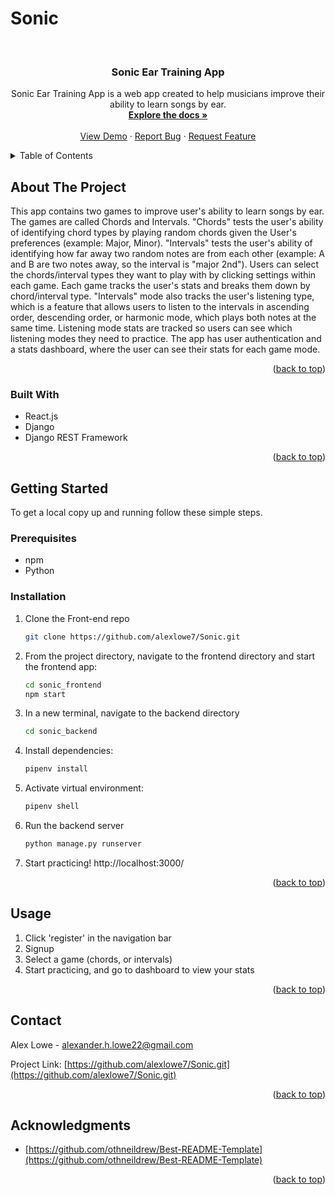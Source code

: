 # Sonic
<!-- Improved compatibility of back to top link: See: https://github.com/othneildrew/Best-README-Template/pull/73 -->
<a name="readme-top"></a>
<!--
*** Thanks for checking out the Best-README-Template. If you have a suggestion
*** that would make this better, please fork the repo and create a pull request
*** or simply open an issue with the tag "enhancement".
*** Don't forget to give the project a star!
*** Thanks again! Now go create something AMAZING! :D
-->



<!-- PROJECT SHIELDS -->
<!--
*** I'm using markdown "reference style" links for readability.
*** Reference links are enclosed in brackets [ ] instead of parentheses ( ).
*** See the bottom of this document for the declaration of the reference variables
*** for contributors-url, forks-url, etc. This is an optional, concise syntax you may use.
*** https://www.markdownguide.org/basic-syntax/#reference-style-links
-->
<!-- PROJECT LOGO -->
<br />
<div align="center">

<h3 align="center">Sonic Ear Training App</h3>

  <p align="center">
    Sonic Ear Training App is a web app created to help musicians improve their ability to learn songs by ear.
    <br />
    <a href="https://github.com/alexlowe7/Sonic.git"><strong>Explore the docs »</strong></a>
    <br />
    <br />
    <a href="https://github.com/alexlowe7/Sonic.git">View Demo</a>
    ·
    <a href="https://github.com/alexlowe7/Sonic.git/issues">Report Bug</a>
    ·
    <a href="https://github.com/alexlowe7/Sonic.git/issues">Request Feature</a>
  </p>
</div>



<!-- TABLE OF CONTENTS -->
<details>
  <summary>Table of Contents</summary>
  <ol>
    <li>
      <a href="#about-the-project">About The Project</a>
      <ul>
        <li><a href="#built-with">Built With</a></li>
      </ul>
    </li>
    <li>
      <a href="#getting-started">Getting Started</a>
      <ul>
        <li><a href="#prerequisites">Prerequisites</a></li>
        <li><a href="#installation">Installation</a></li>
      </ul>
    </li>
    <li><a href="#usage">Usage</a></li>
    <li><a href="#roadmap">Roadmap</a></li>
    <li><a href="#contributing">Contributing</a></li>
    <li><a href="#license">License</a></li>
    <li><a href="#contact">Contact</a></li>
    <li><a href="#acknowledgments">Acknowledgments</a></li>
  </ol>
</details>



<!-- ABOUT THE PROJECT -->
## About The Project

This app contains two games to improve user's ability to learn songs by ear. The games are called Chords and Intervals. 
"Chords" tests the user's ability of identifying chord types by playing random chords given the User's preferences (example: Major, Minor).
"Intervals" tests the user's ability of identifying how far away two random notes are from each other (example: A and B are two notes away, so the interval is "major 2nd").
Users can select the chords/interval types they want to play with by clicking settings within each game.
Each game tracks the user's stats and breaks them down by chord/interval type. 
"Intervals" mode also tracks the user's listening type, which is a feature that allows users to listen to the intervals in ascending order, descending order, or harmonic mode, which plays both notes at the same time.
Listening mode stats are tracked so users can see which listening modes they need to practice.
The app has user authentication and a stats dashboard, where the user can see their stats for each game mode.

<p align="right">(<a href="#readme-top">back to top</a>)</p>

### Built With

* React.js
* Django
* Django REST Framework

<p align="right">(<a href="#readme-top">back to top</a>)</p>



<!-- GETTING STARTED -->
## Getting Started

To get a local copy up and running follow these simple steps.

### Prerequisites

* npm
* Python

### Installation

1. Clone the Front-end repo
   ```sh
   git clone https://github.com/alexlowe7/Sonic.git
   ```
2. From the project directory, navigate to the frontend directory and start the frontend app:
   ```sh
   cd sonic_frontend
   npm start
   ```
3. In a new terminal, navigate to the backend directory
   ```sh
   cd sonic_backend
   ```
4. Install dependencies:
   ```sh
   pipenv install
   ```
5. Activate virtual environment:
   ```sh
   pipenv shell
   ```
7. Run the backend server
   ```sh
   python manage.py runserver
   ```
8. Start practicing! http://localhost:3000/


<p align="right">(<a href="#readme-top">back to top</a>)</p>



<!-- USAGE EXAMPLES -->
## Usage

1. Click 'register' in the navigation bar
2. Signup
3. Select a game (chords, or intervals)
4. Start practicing, and go to dashboard to view your stats

<p align="right">(<a href="#readme-top">back to top</a>)</p>

<!-- CONTACT -->
## Contact

Alex Lowe - alexander.h.lowe22@gmail.com

Project Link: [https://github.com/alexlowe7/Sonic.git](https://github.com/alexlowe7/Sonic.git)

<p align="right">(<a href="#readme-top">back to top</a>)</p>



<!-- ACKNOWLEDGMENTS -->
## Acknowledgments

* [https://github.com/othneildrew/Best-README-Template](https://github.com/othneildrew/Best-README-Template)

<p align="right">(<a href="#readme-top">back to top</a>)</p>



<!-- MARKDOWN LINKS & IMAGES -->
<!-- https://www.markdownguide.org/basic-syntax/#reference-style-links -->
[contributors-shield]: https://img.shields.io/github/contributors/github_username/repo_name.svg?style=for-the-badge
[contributors-url]: https://github.com/github_username/repo_name/graphs/contributors
[forks-shield]: https://img.shields.io/github/forks/github_username/repo_name.svg?style=for-the-badge
[forks-url]: https://github.com/github_username/repo_name/network/members
[stars-shield]: https://img.shields.io/github/stars/github_username/repo_name.svg?style=for-the-badge
[stars-url]: https://github.com/github_username/repo_name/stargazers
[issues-shield]: https://img.shields.io/github/issues/github_username/repo_name.svg?style=for-the-badge
[issues-url]: https://github.com/github_username/repo_name/issues
[license-shield]: https://img.shields.io/github/license/github_username/repo_name.svg?style=for-the-badge
[license-url]: https://github.com/github_username/repo_name/blob/master/LICENSE.txt
[linkedin-shield]: https://img.shields.io/badge/-LinkedIn-black.svg?style=for-the-badge&logo=linkedin&colorB=555
[linkedin-url]: https://linkedin.com/in/linkedin_username
[product-screenshot]: images/screenshot.png
[Next.js]: https://img.shields.io/badge/next.js-000000?style=for-the-badge&logo=nextdotjs&logoColor=white
[Next-url]: https://nextjs.org/
[React.js]: https://img.shields.io/badge/React-20232A?style=for-the-badge&logo=react&logoColor=61DAFB
[React-url]: https://reactjs.org/
[Vue.js]: https://img.shields.io/badge/Vue.js-35495E?style=for-the-badge&logo=vuedotjs&logoColor=4FC08D
[Vue-url]: https://vuejs.org/
[Angular.io]: https://img.shields.io/badge/Angular-DD0031?style=for-the-badge&logo=angular&logoColor=white
[Angular-url]: https://angular.io/
[Svelte.dev]: https://img.shields.io/badge/Svelte-4A4A55?style=for-the-badge&logo=svelte&logoColor=FF3E00
[Svelte-url]: https://svelte.dev/
[Laravel.com]: https://img.shields.io/badge/Laravel-FF2D20?style=for-the-badge&logo=laravel&logoColor=white
[Laravel-url]: https://laravel.com
[Bootstrap.com]: https://img.shields.io/badge/Bootstrap-563D7C?style=for-the-badge&logo=bootstrap&logoColor=white
[Bootstrap-url]: https://getbootstrap.com
[JQuery.com]: https://img.shields.io/badge/jQuery-0769AD?style=for-the-badge&logo=jquery&logoColor=white
[JQuery-url]: https://jquery.com 
